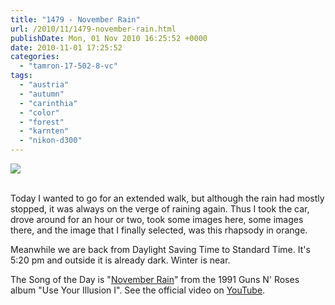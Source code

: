 ```yaml
---
title: "1479 - November Rain"
url: /2010/11/1479-november-rain.html
publishDate: Mon, 01 Nov 2010 16:25:52 +0000
date: 2010-11-01 17:25:52
categories: 
  - "tamron-17-502-8-vc"
tags: 
  - "austria"
  - "autumn"
  - "carinthia"
  - "color"
  - "forest"
  - "karnten"
  - "nikon-d300"
---
```

<div class="container">
<div class="center"><a target="_blank" href="https://d25zfm9zpd7gm5.cloudfront.net/1200x1200/2010/20101101_154351_ps.jpg"><img src="https://d25zfm9zpd7gm5.cloudfront.net/0600x0600/2010/20101101_154351_ps.jpg" /></a></div>
</div>
<br />

Today I wanted to go for an extended walk, but although the rain had mostly stopped, it was always on the verge of raining again. Thus I took the car, drove around for an hour or two, took some images here, some images there, and the image that I finally selected, was this rhapsody in orange.

 Meanwhile we are back from Daylight Saving Time to Standard Time. It's 5:20 pm and outside it is already dark. Winter is near.

The Song of the Day is "<a target="_blank" href="http://www.lyricsmode.com/lyrics/g/guns_n_roses/november_rain.html">November Rain</a>" from the 1991 Guns N' Roses album "Use Your Illusion I". See the official video on <a target="_blank" href="http://www.youtube.com/watch?v=8SbUC-UaAxE">YouTube</a>.
